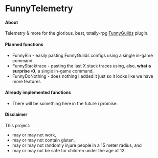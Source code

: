 FunnyTelemetry
===
#### About
Telemetry & more for the glorious, best, totally-rpg [FunnyGuilds](https://github.com/FunnyGuilds/FunnyGuilds) plugin.


#### Planned functions
- FunnyBin - easily pasting FunnyGuilds configs using a single in-game command.
- FunnyStacktrace - pasting the last X stack traces using, also, **what a surprise :0**, a single in-game command.
- FunnyDoNothing - does nothing I added it just so it looks like we have more features


#### Already implemented functions
- There will be something here in the future i promise.


#### Disclaimer
This project:
- may or may not work,
- may or may not contain gluten,
- may or may not randomly injure people in a 15 meter radius, and
- may or may not be safe for children under the age of 12.